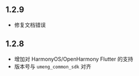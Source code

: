 ## 1.2.9

* 修复文档错误

## 1.2.8

* 增加对 HarmonyOS/OpenHarmony Flutter 的支持
* 版本号与 `umeng_common_sdk`  对齐
